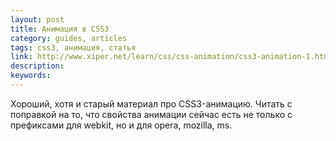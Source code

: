 ```yaml
---
layout: post
title: Анимация в CSS3
category: guides, articles
tags: css3, анимация, статья
link: http://www.xiper.net/learn/css/css-animation/css3-animation-1.html
description:
keywords:
---
```


<p>Хороший, хотя и старый материал про CSS3-анимацию. Читать с поправкой на то, что свойства анимации сейчас есть не только с префиксами для webkit, но и для opera, mozilla, ms.</p>
